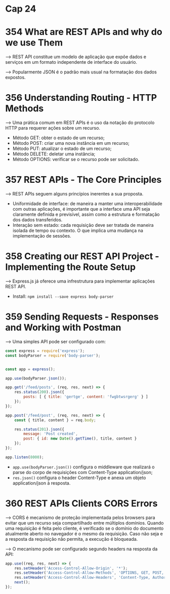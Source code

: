 # Cap 24

# 354 What are REST APIs and why do we use Them
--> REST API constitue um modelo de aplicação que expõe dados e serviços em um formato independente 
de interface do usuário.

--> Popularmente JSON é o padrão mais usual na formatação dos dados expostos.

# 356 Understanding Routing - HTTP Methods
--> Uma prática comum em REST APIs é o uso da notação do protocolo HTTP para requerer ações sobre um 
recurso.
* Método GET: obter o estado de um recurso;
* Método POST: criar uma nova instância em um recurso;
* Método PUT: atualizar o estado de um recurso;
* Método DELETE: deletar uma instância;
* Método OPTIONS: verificar se o recurso pode ser solicitado.

# 357 REST APIs - The Core Principles
--> REST APIs seguem alguns princípios inerentes a sua proposta.
* Uniformidade de interface: de maneira a manter uma interoperabilidade com outras aplicações, é 
importante que a interface uma API seja claramente definida e previsível, assim como a estrutura 
e formatação dos dados transferidos.
* Interação sem estado: cada requisição deve ser tratada de maneira isolada de tempo ou contexto. 
O que implica uma mudança na implementação de sessões.

# 358 Creating our REST API Project - Implementing the Route Setup
--> Express.js já oferece uma infrestrutura para implementar aplicações REST API.
* Install: `npm install --save express body-parser`

# 359 Sending Requests - Responses and Working with Postman
--> Uma simples API pode ser configurado com:
```javascript
const express = require('express');
const bodyParser = require('body-parser');


const app = express();

app.use(bodyParser.json());

app.get('/feed/posts', (req, res, next) => {
	res.status(200).json({
        posts: [ { title: 'gertge', content: 'fwgbtwsrgerg' } ]
    });
});

app.post('/feed/post', (req, res, next) => {
	const { title, content } = req.body;

    res.status(201).json({
		message: 'Post created',
		post: { id: new Date().getTime(), title, content }
	});
});

app.listen(8000);
```
* `app.use(bodyParser.json())` configura o middleware que realizará o parse do corpo de requisições 
com Content-Type application/json;
* `res.json()` configura o header Content-Type e anexa um objeto application/json à resposta.

# 360 REST APIs Clients  CORS Errors
--> CORS é mecanismo de proteção implementada pelos browsers para evitar que um recurso seja compartilhado 
entre múltiplos domínios. Quando uma requisição é feita pelo cliente, é verificado se o domínio do 
documento atualmente aberto no navegador é o mesmo da requisição. Caso não seja e a resposta da requisição 
não permita, a execução é bloqueada.

--> O mecanismo pode ser configurado segundo headers na resposta da API:
```javascript
app.use((req, res, next) => {
    res.setHeader('Access-Control-Allow-Origin', '*');
    res.setHeader('Access-Control-Allow-Methods', 'OPTIONS, GET, POST, PUT, PATCH, DELETE');
    res.setHeader('Access-Control-Allow-Headers', 'Content-Type, Authorization');
    next();
});
```